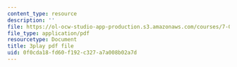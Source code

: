 ```yaml
---
content_type: resource
description: ''
file: https://ol-ocw-studio-app-production.s3.amazonaws.com/courses/7-01sc-fundamentals-of-biology-fall-2011/0f0cda18fd60f192c327a7a008b02a7d_BIIWlZqWxKg.pdf
file_type: application/pdf
resourcetype: Document
title: 3play pdf file
uid: 0f0cda18-fd60-f192-c327-a7a008b02a7d
---
```

